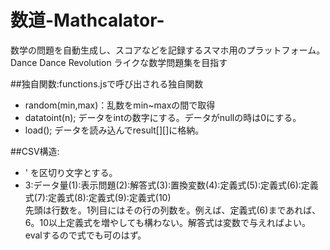 ﻿数道-Mathcalator-
==========================================

数学の問題を自動生成し、スコアなどを記録するスマホ用のプラットフォーム。Dance Dance Revolution ライクな数学問題集を目指す

##独自関数:functions.jsで呼び出される独自関数  
* random(min,max)：乱数をmin~maxの間で取得
* datatoint(n); データをintの数字にする。データがnullの時は0にする。
* load(); データを読み込んでresult[][]に格納。

##CSV構造: 
* ' を区切り文字とする。
* 3:データ量(1):表示問題(2):解答式(3):置換変数(4):定義式(5):定義式(6):定義式(7):定義式(8):定義式(9):定義式(10)  
先頭は行数を。1列目にはその行の列数を。例えば、定義式(6)まであれば、6。10以上定義式を増やしても構わない。解答式は変数で与えればよい。evalするので式でも可のはず。




